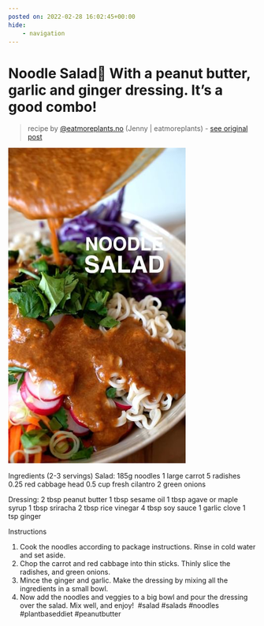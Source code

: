 ```yaml
---
posted on: 2022-02-28 16:02:45+00:00
hide:
    - navigation
---
```


# Noodle Salad🥗 With a peanut butter, garlic and ginger dressing. It’s a good combo! 

> recipe by [@eatmoreplants.no](https://www.instagram.com/eatmoreplants.no/) 
(Jenny | eatmoreplants) - [see original post](https://instagram.com/p/CahuD23KX6c)

![](../img/eatmoreplants.no_28-02-2022_1602.png)


Ingredients (2-3 servings)
Salad:
185g noodles
1 large carrot
5 radishes
0.25 red cabbage head
0.5 cup fresh cilantro
2 green onions

Dressing:
2 tbsp peanut butter
1 tbsp sesame oil
1 tbsp agave or maple syrup
1 tbsp sriracha
2 tbsp rice vinegar
4 tbsp soy sauce
1 garlic clove
1 tsp ginger

Instructions
1. Cook the noodles according to package instructions. Rinse in cold water and set aside.
2. Chop the carrot and red cabbage into thin sticks. Thinly slice the radishes, and green onions.
3. Mince the ginger and garlic. Make the dressing by mixing all the ingredients in a small bowl.
4. Now add the noodles and veggies to a big bowl and pour the dressing over the salad. Mix well, and enjoy! 
\#salad \#salads \#noodles \#plantbaseddiet \#peanutbutter 